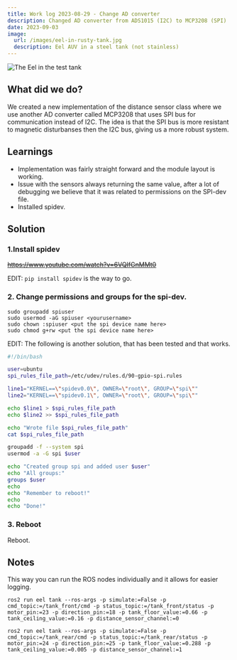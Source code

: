 ```yaml
---
title: Work log 2023-08-29 - Change AD converter
description: Changed AD converter from ADS1015 (I2C) to MCP3208 (SPI)
date: 2023-09-03
image:
  url: /images/eel-in-rusty-tank.jpg
  description: Eel AUV in a steel tank (not stainless)
---
```


![The Eel in the test tank](/images/eel-in-rusty-tank.jpg)

## What did we do?

We created a new implementation of the distance sensor class where we use another AD converter called MCP3208 that uses SPI bus for communication instead of I2C. The idea is that the SPI bus is more resistant to magnetic disturbanses then the I2C bus, giving us a more robust system.

## Learnings

- Implementation was fairly straight forward and the module layout is working.
- Issue with the sensors always returning the same value, after a lot of debugging we believe that it was related to permissions on the SPI-dev file.
- Installed spidev.

## Solution

### 1.Install spidev

~~https://www.youtube.com/watch?v=6VQIfGnMMt0~~

EDIT: `pip install spidev` is the way to go.

### 2. Change permissions and groups for the spi-dev.

```
sudo groupadd spiuser
sudo usermod -aG spiuser <yourusername>
sudo chown :spiuser <put the spi device name here>
sudo chmod g+rw <put the spi device name here>
```

EDIT: The following is another solution, that has been tested and that works.

```bash
#!/bin/bash

user=ubuntu
spi_rules_file_path=/etc/udev/rules.d/90-gpio-spi.rules

line1="KERNEL==\"spidev0.0\", OWNER=\"root\", GROUP=\"spi\""
line2="KERNEL==\"spidev0.1\", OWNER=\"root\", GROUP=\"spi\""

echo $line1 > $spi_rules_file_path
echo $line2 >> $spi_rules_file_path

echo "Wrote file $spi_rules_file_path"
cat $spi_rules_file_path

groupadd -f --system spi
usermod -a -G spi $user

echo "Created group spi and added user $user"
echo "All groups:"
groups $user
echo
echo "Remember to reboot!"
echo
echo "Done!"
```

### 3. Reboot

Reboot.

## Notes

This way you can run the ROS nodes individually and it allows for easier logging.

```
ros2 run eel tank --ros-args -p simulate:=False -p cmd_topic:=/tank_front/cmd -p status_topic:=/tank_front/status -p motor_pin:=23 -p direction_pin:=18 -p tank_floor_value:=0.66 -p tank_ceiling_value:=0.16 -p distance_sensor_channel:=0
```

```
ros2 run eel tank --ros-args -p simulate:=False -p cmd_topic:=/tank_rear/cmd -p status_topic:=/tank_rear/status -p motor_pin:=24 -p direction_pin:=25 -p tank_floor_value:=0.288 -p tank_ceiling_value:=0.005 -p distance_sensor_channel:=1
```
